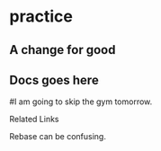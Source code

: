 practice
========

## A change for good

## Docs goes here

#I am going to skip the gym tomorrow.

Related Links

Rebase can be confusing.
